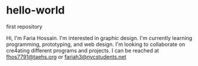 # hello-world
first repository 

Hi, I'm Faria Hossain. 
I'm interested in graphic design. 
I'm currently learning programming, prototyping, and web design. 
I'm looking to collaborate on cre4ating different programs and projects. 
I can be reached at fhos7791@taehs.org or fariah3@nycstudents.net 
